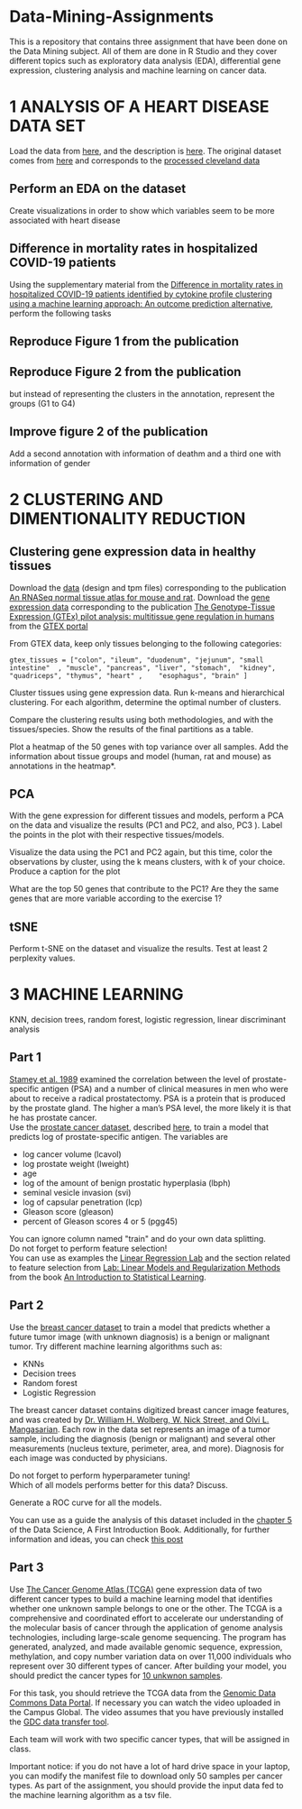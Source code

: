 # Data-Mining-Assignments
This is a repository that contains three assignment that have been done on the Data Mining subject.
All of them are done in R Studio and they cover different topics such as exploratory data analysis (EDA), differential gene expression, clustering analysis and machine learning on cancer data. 

# 1 ANALYSIS OF A HEART DISEASE DATA SET
Load the data from
[here](https://raw.githubusercontent.com/jpinero/DMI_2021/main/datasets/heart_disease_dataset.csv), and the description is [here](https://raw.githubusercontent.com/jpinero/DMI_2021/main/datasets/heart_disease_description.txt). 
The original dataset comes from [here](https://archive.ics.uci.edu/ml/datasets/Heart+Disease) and corresponds to the [processed cleveland data](https://archive.ics.uci.edu/ml/machine-learning-databases/heart-disease/processed.cleveland.data)

## Perform an EDA on the dataset
Create visualizations in order to show which variables seem to be more associated with heart disease

## Difference in mortality rates in hospitalized COVID-19 patients 
Using the supplementary material from the [Difference in mortality rates in hospitalized COVID-19 patients identified by cytokine profile clustering using a machine learning approach: An outcome prediction alternative](https://www.frontiersin.org/articles/10.3389/fmed.2022.987182/full), perform the following tasks

## Reproduce Figure 1 from the publication
## Reproduce Figure 2 from the publication
but instead of representing the clusters in the annotation, represent the groups (G1 to G4)

## Improve figure 2 of the publication
Add a second annotation with information of deathm and a third one with information of gender


# 2 CLUSTERING AND DIMENTIONALITY REDUCTION

## Clustering gene expression data in healthy tissues

Download the [data](https://www.ebi.ac.uk/biostudies/arrayexpress/studies/E-MTAB-6081) (design and tpm files) corresponding to the publication [An RNASeq normal tissue atlas for mouse and rat](https://www.nature.com/articles/sdata2017185). 
Download the [gene expression data](https://storage.googleapis.com/gtex_analysis_v8/rna_seq_data/GTEx_Analysis_2017-06-05_v8_RNASeQCv1.1.9_gene_median_tpm.gct.gz) corresponding to the publication  [The Genotype-Tissue Expression (GTEx) pilot analysis: multitissue gene regulation in humans](https://www.science.org/doi/10.1126/science.1262110) from  the [GTEX portal](https://gtexportal.org/home/datasets)

From GTEX data, keep only tissues belonging to the following categories:  


```
gtex_tissues = ["colon", "ileum", "duodenum", "jejunum", "small intestine"  , "muscle", "pancreas", "liver", "stomach",  "kidney",  "quadriceps", "thymus", "heart" ,    "esophagus", "brain" ]
```

Cluster tissues using gene expression data. Run k-means and hierarchical clustering. For each algorithm, determine the optimal number of clusters. 

Compare the clustering results using both methodologies, and with the tissues/species. Show the results of the final partitions as a table. 


Plot a heatmap of the 50 genes with top variance over all samples. Add the information about tissue groups and model (human, rat and mouse) as annotations in the heatmap*. 

## PCA 
With the gene expression for different tissues and models, perform a PCA on the data and visualize the results (PC1 and PC2, and also, PC3 ). Label the points in the plot with their respective tissues/models. 

Visualize the data using the PC1 and PC2 again, but this time, color the observations by cluster, using the k means clusters, with k of your choice. Produce a caption for the plot


What are the top 50 genes that contribute to the PC1? Are they the same genes that are more variable according to the exercise 1?

## tSNE 

Perform t-SNE on the dataset and visualize the results. Test at least 2 perplexity values.


# 3 MACHINE LEARNING
KNN, decision trees, random forest, logistic regression, linear discriminant analysis 

## Part 1

[Stamey et al. 1989](https://www.auajournals.org/doi/10.1016/S0022-5347%2817%2941175-X) examined the correlation between the level of prostate-specific antigen (PSA) and a number of clinical measures in men who were about to receive a radical prostatectomy. PSA is a protein that is produced by the prostate gland. The higher a man’s PSA level, the more likely it is that he has prostate cancer.  
Use the [prostate cancer dataset](data/prostate_data.txt), described [here](data/prostate_description.txt),  to train a model that predicts log of prostate-specific antigen. 
The variables are    

- log cancer volume (lcavol)  
- log prostate weight (lweight)  
- age  
- log of the amount of benign prostatic hyperplasia (lbph)   
- seminal vesicle invasion (svi)  
- log of capsular penetration (lcp)  
- Gleason score (gleason)    
- percent of Gleason scores 4 or 5 (pgg45)  

You can ignore column named "train" and do your own data splitting.  
Do not forget to perform feature selection!   
You can use as examples the [Linear Regression Lab](https://hastie.su.domains/ISLR2/Labs/Rmarkdown_Notebooks/Ch3-linreg-lab.html) and the section related to feature selection from  [Lab: Linear Models and Regularization Methods
](https://hastie.su.domains/ISLR2/Labs/Rmarkdown_Notebooks/Ch6-varselect-lab.html) from the book [An Introduction to Statistical Learning](https://www.statlearning.com/).


## Part 2

Use the [breast cancer dataset](data/breat_cancer_data.csv) to train a model that predicts whether a future tumor image (with unknown diagnosis) is a benign or malignant tumor. Try different machine learning algorithms such as:   
- KNNs  
- Decision trees  
- Random forest  
- Logistic Regression  

The breast cancer dataset contains digitized breast cancer image features, and was created by [Dr. William H. Wolberg, W. Nick Street, and Olvi L. Mangasarian](https://archive.ics.uci.edu/ml/datasets/Breast+Cancer+Wisconsin+%28Diagnostic%29). Each row in the data set represents an image of a tumor sample, including the diagnosis (benign or malignant) and several other measurements (nucleus texture, perimeter, area, and more). Diagnosis for each image was conducted by physicians.

Do not forget to perform hyperparameter tuning!   
Which of all models performs better for this data? Discuss.  

Generate a ROC curve for all the models. 

You can use as a guide the analysis of this dataset included in the [chapter 5](https://datasciencebook.ca/classification1.html) of the Data Science, A First Introduction Book.
Additionally, for further information and ideas, you can check [this post](https://www.rebeccabarter.com/blog/2020-03-25_machine_learning/)


## Part 3  

Use [The Cancer Genome Atlas (TCGA)](https://www.genome.gov/Funded-Programs-Projects/Cancer-Genome-Atlas) gene expression data of two different cancer types to build a machine learning model that identifies whether one unknown sample belongs to one or the other. The TCGA is a comprehensive and coordinated effort to accelerate our understanding of the molecular basis of cancer through the application of genome analysis technologies, including large-scale genome sequencing. The program has generated, analyzed, and made available genomic sequence, expression, methylation, and copy number variation data on over 11,000 individuals who represent over 30 different types of cancer. 
After building your model, you should predict the cancer types for [10 unkwnon samples](data/unknwown_samples.tsv).  

For this task, you should retrieve the TCGA data from the [Genomic Data Commons Data Portal](https://portal.gdc.cancer.gov/). If necessary you can watch the video uploaded in the Campus Global. The video assumes that you have previously installed the [GDC data transfer tool](https://gdc.cancer.gov/access-data/gdc-data-transfer-tool). 

Each team will work with two specific cancer types, that will be assigned in class.

Important notice: if you do not have a lot of hard drive space in your laptop, you can modify the manifest file to download only 50 samples per cancer types. 
As part of the assignment, you should provide the input data fed to the machine learning algorithm as a tsv file. 
